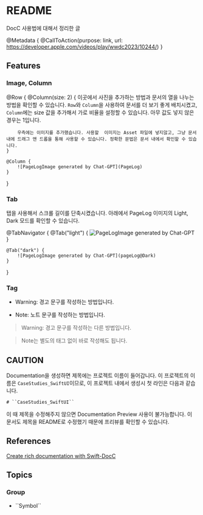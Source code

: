 # README

DocC 사용법에 대해서 정리한 글 

@Metadata {
    @CallToAction(purpose: link, url: https://developer.apple.com/videos/play/wwdc2023/10244/)
}

## Features

### Image, Column 
@Row {
    @Column(size: 2) {
        이곳에서 사진을 추가하는 방법과 문서의 열을 나누는 방법을 확인할 수 있습니다. `Row`와 `Column`을 사용하여 문서를 더 보기 좋게 배치시켰고, `Column`에는 size 값을 추가해서 가로 비율을 설정할 수 있습니다. 아무 값도 넣지 않은 경우는 1입니다. 
        
        우측에는 이미지를 추가했습니다. 사용할  이미지는 Asset 파일에 넣지않고, 그냥 문서 내에 드래그 앤 드롭을 통해 사용할 수 있습니다. 정확한 문법은 문서 내에서 확인할 수 있습니다. 
    }
    
    @Column {
        ![PageLogImage generated by Chat-GPT](PageLog)
    }
} 

### Tab

탭을 사용해서 스크롤 길이를 단축시켰습니다. 아래에서 PageLog 이미지의 Light, Dark 모드를 확인할 수 있습니다. 

@TabNavigator {
    @Tab("light") {
        ![PageLogImage generated by Chat-GPT](PageLog)
    }
    
    @Tab("dark") {
        ![PageLogImage generated by Chat-GPT](pageLog@Dark)
    }
} 


### Tag

- Warning: 경고 문구를 작성하는 방법입니다.

- Note: 노트 문구를 작성하는 방법입니다.

> Warning: 
> 경고 문구를 작성하는 다른 방법입니다.  

> Note는 별도의 태그 없이 바로 작성해도 됩니다.




## CAUTION 

Documentation을 생성하면 제목에는 프로젝트 이름이 들어갑니다. 이 프로젝트의 이름은 ``CaseStudies_SwiftUI``이므로, 이 프로젝트 내에서 생성시 첫 라인은 다음과 같습니다.

```
# ``CaseStudies_SwiftUI``
```

이 때 제목을 수정해주지 않으면 Documentation Preview 사용이 불가능합니다. 이 문서도 제목을 README로 수정했기 때문에 프리뷰를 확인할 수 있습니다.

## References

 [Create rich documentation with Swift-DocC](https://developer.apple.com/videos/play/wwdc2023/10244/)

## Topics

### <!--@START_MENU_TOKEN@-->Group<!--@END_MENU_TOKEN@-->

- <!--@START_MENU_TOKEN@-->``Symbol``<!--@END_MENU_TOKEN@-->
